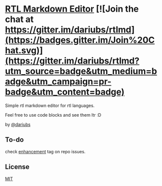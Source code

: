 [RTL Markdown Editor](http://dariubs.github.io/rtlmd) [![Join the chat at https://gitter.im/dariubs/rtlmd](https://badges.gitter.im/Join%20Chat.svg)](https://gitter.im/dariubs/rtlmd?utm_source=badge&utm_medium=badge&utm_campaign=pr-badge&utm_content=badge)
=====
Simple rtl markdown editor for rtl languages.

Feel free to use code blocks and see them ltr :D

by [@dariubs](http://dariubs.github.io)


To-do
-----
check [enhancement](https://github.com/dariubs/rtlmd/labels/enhancement) tag on repo issues.

License
-----
[MIT](https://github.com/dariubs/rtlmd/blob/gh-pages/license)
